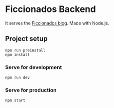 # Ficcionados Backend

It serves the [Ficcionados blog](https://github.com/kgjoner/ficcionados). Made with Node.js.

## Project setup
```
npm run preinstall
npm install
```

### Serve for development
```
npm run dev
```

### Serve for production
```
npm start
```